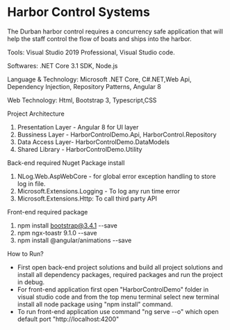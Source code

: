 Harbor Control Systems
============================
The Durban harbor control requires a concurrency safe application that will help the staff control the flow of boats 
and ships into the harbor.

Tools: Visual Studio 2019 Professional, Visual Studio code.

Softwares: .NET Core 3.1 SDK, Node.js

Language & Technology: Microsoft .NET Core, C#.NET,Web Api, Dependency Injection, Repository Patterns, Angular 8

Web Technology: Html, Bootstrap 3, Typescript,CSS

Project Architecture

1. Presentation Layer - Angular 8 for UI layer
2. Bussiness Layer -  HarborControlDemo.Api, HarborControl.Repository
3. Data Access Layer- HarborControlDemo.DataModels
4. Shared Library - HarborControlDemo.Utility

Back-end required Nuget Package install
1. NLog.Web.AspWebCore - for global error exception handling to store log in file.
2. Microsoft.Extensions.Logging - To log any run time error
3. Microsoft.Extensions.Http: To call third party API 

Front-end required package
1. npm install bootstrap@3.4.1 --save
2. npm ngx-toastr 9.1.0 --save
3. npm install @angular/animations --save

How to Run?
- First open back-end project solutions and build all project solutions and install all dependency packages, required packages and run the project in debug.
- For front-end application first open "HarborControlDemo" folder in visual studio code and from the top menu terminal select new terminal install all node package using "npm install" 
command.
- To run front-end application use command "ng serve --o" which open default port "http://localhost:4200"
 
